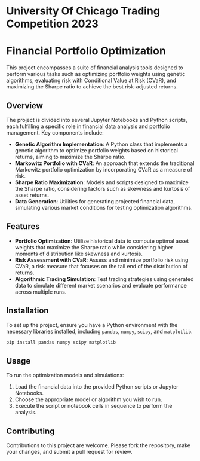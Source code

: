 # University Of Chicago Trading Competition 2023

# Financial Portfolio Optimization


This project encompasses a suite of financial analysis tools designed to perform various tasks such as optimizing portfolio weights using genetic algorithms, evaluating risk with Conditional Value at Risk (CVaR), and maximizing the Sharpe ratio to achieve the best risk-adjusted returns.

## Overview

The project is divided into several Jupyter Notebooks and Python scripts, each fulfilling a specific role in financial data analysis and portfolio management. Key components include:

- **Genetic Algorithm Implementation**: A Python class that implements a genetic algorithm to optimize portfolio weights based on historical returns, aiming to maximize the Sharpe ratio.
- **Markowitz Portfolio with CVaR**: An approach that extends the traditional Markowitz portfolio optimization by incorporating CVaR as a measure of risk.
- **Sharpe Ratio Maximization**: Models and scripts designed to maximize the Sharpe ratio, considering factors such as skewness and kurtosis of asset returns.
- **Data Generation**: Utilities for generating projected financial data, simulating various market conditions for testing optimization algorithms.

## Features

- **Portfolio Optimization**: Utilize historical data to compute optimal asset weights that maximize the Sharpe ratio while considering higher moments of distribution like skewness and kurtosis.
- **Risk Assessment with CVaR**: Assess and minimize portfolio risk using CVaR, a risk measure that focuses on the tail end of the distribution of returns.
- **Algorithmic Trading Simulation**: Test trading strategies using generated data to simulate different market scenarios and evaluate performance across multiple runs.

## Installation

To set up the project, ensure you have a Python environment with the necessary libraries installed, including `pandas`, `numpy`, `scipy`, and `matplotlib`.

```bash
pip install pandas numpy scipy matplotlib
```

## Usage
To run the optimization models and simulations:

1. Load the financial data into the provided Python scripts or Jupyter Notebooks.
2. Choose the appropriate model or algorithm you wish to run.
3. Execute the script or notebook cells in sequence to perform the analysis.

## Contributing
Contributions to this project are welcome. Please fork the repository, make your changes, and submit a pull request for review.
